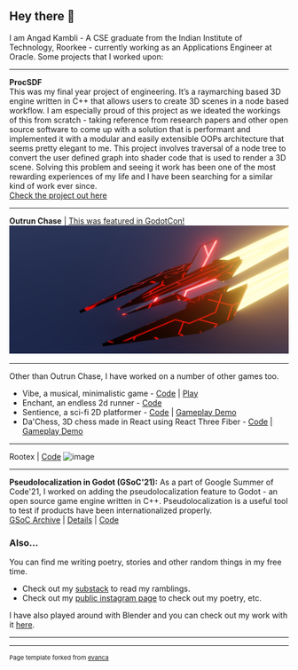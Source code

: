 ## Hey there 👋
I am Angad Kambli - A CSE graduate from the Indian Institute of Technology, Roorkee - currently working as an Applications Engineer at Oracle. Some projects that I worked upon:

---

**ProcSDF**
<br>
This was my final year project of engineering. It’s a raymarching based 3D engine written in C++ that allows users to create 3D scenes in a node based workflow. I am especially proud of this project as we ideated the workings of this from scratch - taking reference from research papers and other open source software to come up with a solution that is performant and implemented it with a modular and easily extensible OOPs architecture that seems pretty elegant to me. This project involves traversal of a node tree to convert the user defined graph into shader code that is used to render a 3D scene. Solving this problem and seeing it work has been one of the most rewarding experiences of my life and I have been searching for a similar kind of work ever since.
<br>
[Check the project out here](https://github.com/angad-k/ProcSDF)

---

**Outrun Chase** \| [This was featured in GodotCon!](https://www.youtube.com/watch?v=CrOI5HUAPCg&t=7993s)
<img src="images/OutrunChase.png?raw=true"/>

---

Other than Outrun Chase, I have worked on a number of other games too.

- Vibe, a musical, minimalistic game - [Code](https://github.com/r41k0u/Vibe) \| [Play](https://angad-k.github.io/VibeWeb/)
- Enchant, an endless 2d runner - [Code](https://github.com/angad-k/Enchant)
- Sentience, a sci-fi 2D platformer - [Code](https://github.com/Org-Placeholder/Sentience) \| [Gameplay Demo](https://www.youtube.com/watch?v=a57FwxNgt0s)
- Da'Chess, 3D chess made in React using React Three Fiber - [Code](https://github.com/angad-k/crypto-chess) \| [Gameplay Demo](https://www.youtube.com/watch?v=yew42WeQ9-g)

---

Rootex \| [Code](https://github.com/sdslabs/Rootex)
![image](https://github.com/user-attachments/assets/0f7b0759-d2b5-4fa8-998c-8b1b7b735091)

---

<b>Pseudolocalization in Godot (GSoC'21):</b>
As a part of Google Summer of Code'21, I worked on adding the pseudolocalization feature to Godot - an open source game engine written in C++. Pseudolocalization is a useful tool to test if products have been internationalized properly.
<br>
[GSoC Archive](https://summerofcode.withgoogle.com/archive/2021/projects/4924604774088704) | [Details](https://gist.github.com/angad-k/60a0d39882c5dff00e8b14183c96effb) | [Code](https://github.com/godotengine/godot/pull/51395)

### Also...

You can find me writing poetry, stories and other random things in my free time.

- Check out my [substack](https://kambli.substack.com/) to read my ramblings.
- Check out my [public instagram page](https://www.instagram.com/kambli.text/) to check out my poetry, etc.

I have also played around with Blender and you can check out my work with it [here](https://angad-k.github.io/Blender-miscellaneous/).

---




---
<p style="font-size:11px">Page template forked from <a href="https://github.com/evanca/quick-portfolio">evanca</a></p>
<!-- Remove above link if you don't want to attibute -->
